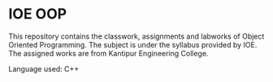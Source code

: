 # IOE OOP

This repository contains the classwork, assignments and labworks of Object Oriented Programming. The subject is under the syllabus provided by IOE.
The assigned works are from Kantipur Engineering College.

Language used: C++
